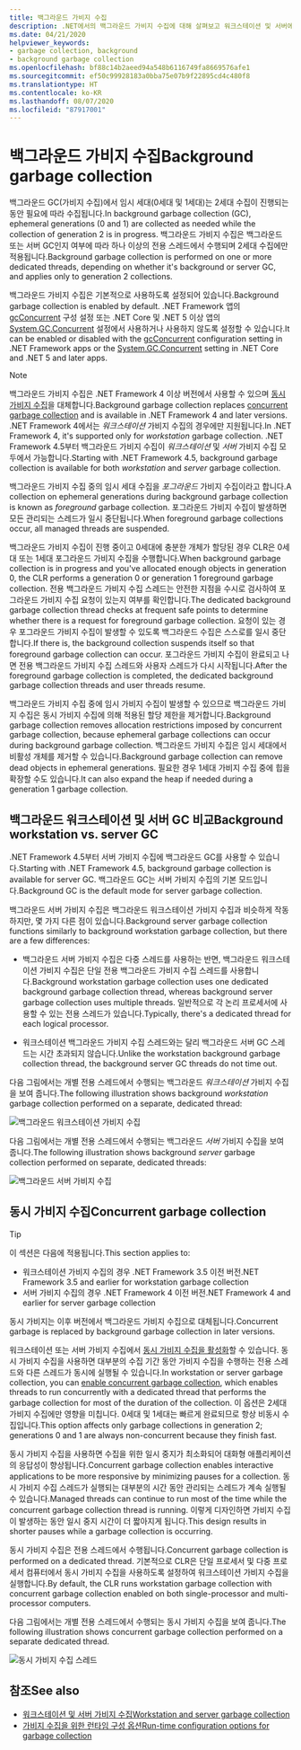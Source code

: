 ```yaml
---
title: 백그라운드 가비지 수집
description: .NET에서의 백그라운드 가비지 수집에 대해 살펴보고 워크스테이션 및 서버에서의 가비지 수집과 어떻게 다른지 알아봅니다.
ms.date: 04/21/2020
helpviewer_keywords:
- garbage collection, background
- background garbage collection
ms.openlocfilehash: bf88c14b2aeed94a548b6116749fa8669576afe1
ms.sourcegitcommit: ef50c99928183a0bba75e07b9f22895cd4c480f8
ms.translationtype: HT
ms.contentlocale: ko-KR
ms.lasthandoff: 08/07/2020
ms.locfileid: "87917001"
---
```

# <a name="background-garbage-collection"></a><span data-ttu-id="6699a-103">백그라운드 가비지 수집</span><span class="sxs-lookup"><span data-stu-id="6699a-103">Background garbage collection</span></span>

<span data-ttu-id="6699a-104">백그라운드 GC(가비지 수집)에서 임시 세대(0세대 및 1세대)는 2세대 수집이 진행되는 동안 필요에 따라 수집됩니다.</span><span class="sxs-lookup"><span data-stu-id="6699a-104">In background garbage collection (GC), ephemeral generations (0 and 1) are collected as needed while the collection of generation 2 is in progress.</span></span> <span data-ttu-id="6699a-105">백그라운드 가비지 수집은 백그라운드 또는 서버 GC인지 여부에 따라 하나 이상의 전용 스레드에서 수행되며 2세대 수집에만 적용됩니다.</span><span class="sxs-lookup"><span data-stu-id="6699a-105">Background garbage collection is performed on one or more dedicated threads, depending on whether it's background or server GC, and applies only to generation 2 collections.</span></span>

<span data-ttu-id="6699a-106">백그라운드 가비지 수집은 기본적으로 사용하도록 설정되어 있습니다.</span><span class="sxs-lookup"><span data-stu-id="6699a-106">Background garbage collection is enabled by default.</span></span> <span data-ttu-id="6699a-107">.NET Framework 앱의 [gcConcurrent](../../framework/configure-apps/file-schema/runtime/gcconcurrent-element.md) 구성 설정 또는 .NET Core 및 .NET 5 이상 앱의 [System.GC.Concurrent](../../core/run-time-config/garbage-collector.md#background-gc) 설정에서 사용하거나 사용하지 않도록 설정할 수 있습니다.</span><span class="sxs-lookup"><span data-stu-id="6699a-107">It can be enabled or disabled with the [gcConcurrent](../../framework/configure-apps/file-schema/runtime/gcconcurrent-element.md) configuration setting in .NET Framework apps or the [System.GC.Concurrent](../../core/run-time-config/garbage-collector.md#background-gc) setting in .NET Core and .NET 5 and later apps.</span></span>

> [!NOTE]
> <span data-ttu-id="6699a-108">백그라운드 가비지 수집은 .NET Framework 4 이상 버전에서 사용할 수 있으며 [동시 가비지 수집](#concurrent-garbage-collection)을 대체합니다.</span><span class="sxs-lookup"><span data-stu-id="6699a-108">Background garbage collection replaces [concurrent garbage collection](#concurrent-garbage-collection) and is available in .NET Framework 4 and later versions.</span></span> <span data-ttu-id="6699a-109">.NET Framework 4에서는 *워크스테이션* 가비지 수집의 경우에만 지원됩니다.</span><span class="sxs-lookup"><span data-stu-id="6699a-109">In .NET Framework 4, it's supported only for *workstation* garbage collection.</span></span> <span data-ttu-id="6699a-110">.NET Framework 4.5부터 백그라운드 가비지 수집이 *워크스테이션* 및 *서버* 가비지 수집 모두에서 가능합니다.</span><span class="sxs-lookup"><span data-stu-id="6699a-110">Starting with .NET Framework 4.5, background garbage collection is available for both *workstation* and *server* garbage collection.</span></span>

<span data-ttu-id="6699a-111">백그라운드 가비지 수집 중의 임시 세대 수집을 *포그라운드* 가비지 수집이라고 합니다.</span><span class="sxs-lookup"><span data-stu-id="6699a-111">A collection on ephemeral generations during background garbage collection is known as *foreground* garbage collection.</span></span> <span data-ttu-id="6699a-112">포그라운드 가비지 수집이 발생하면 모든 관리되는 스레드가 일시 중단됩니다.</span><span class="sxs-lookup"><span data-stu-id="6699a-112">When foreground garbage collections occur, all managed threads are suspended.</span></span>

<span data-ttu-id="6699a-113">백그라운드 가비지 수집이 진행 중이고 0세대에 충분한 개체가 할당된 경우 CLR은 0세대 또는 1세대 포그라운드 가비지 수집을 수행합니다.</span><span class="sxs-lookup"><span data-stu-id="6699a-113">When background garbage collection is in progress and you've allocated enough objects in generation 0, the CLR performs a generation 0 or generation 1 foreground garbage collection.</span></span> <span data-ttu-id="6699a-114">전용 백그라운드 가비지 수집 스레드는 안전한 지점을 수시로 검사하여 포그라운드 가비지 수집 요청이 있는지 여부를 확인합니다.</span><span class="sxs-lookup"><span data-stu-id="6699a-114">The dedicated background garbage collection thread checks at frequent safe points to determine whether there is a request for foreground garbage collection.</span></span> <span data-ttu-id="6699a-115">요청이 있는 경우 포그라운드 가비지 수집이 발생할 수 있도록 백그라운드 수집은 스스로를 일시 중단합니다.</span><span class="sxs-lookup"><span data-stu-id="6699a-115">If there is, the background collection suspends itself so that foreground garbage collection can occur.</span></span> <span data-ttu-id="6699a-116">포그라운드 가비지 수집이 완료되고 나면 전용 백그라운드 가비지 수집 스레드와 사용자 스레드가 다시 시작됩니다.</span><span class="sxs-lookup"><span data-stu-id="6699a-116">After the foreground garbage collection is completed, the dedicated background garbage collection threads and user threads resume.</span></span>

<span data-ttu-id="6699a-117">백그라운드 가비지 수집 중에 임시 가비지 수집이 발생할 수 있으므로 백그라운드 가비지 수집은 동시 가비지 수집에 의해 적용된 할당 제한을 제거합니다.</span><span class="sxs-lookup"><span data-stu-id="6699a-117">Background garbage collection removes allocation restrictions imposed by concurrent garbage collection, because ephemeral garbage collections can occur during background garbage collection.</span></span> <span data-ttu-id="6699a-118">백그라운드 가비지 수집은 임시 세대에서 비활성 개체를 제거할 수 있습니다.</span><span class="sxs-lookup"><span data-stu-id="6699a-118">Background garbage collection can remove dead objects in ephemeral generations.</span></span> <span data-ttu-id="6699a-119">필요한 경우 1세대 가비지 수집 중에 힙을 확장할 수도 있습니다.</span><span class="sxs-lookup"><span data-stu-id="6699a-119">It can also expand the heap if needed during a generation 1 garbage collection.</span></span>

## <a name="background-workstation-vs-server-gc"></a><span data-ttu-id="6699a-120">백그라운드 워크스테이션 및 서버 GC 비교</span><span class="sxs-lookup"><span data-stu-id="6699a-120">Background workstation vs. server GC</span></span>

<span data-ttu-id="6699a-121">.NET Framework 4.5부터 서버 가비지 수집에 백그라운드 GC를 사용할 수 있습니다.</span><span class="sxs-lookup"><span data-stu-id="6699a-121">Starting with .NET Framework 4.5, background garbage collection is available for server GC.</span></span> <span data-ttu-id="6699a-122">백그라운드 GC는 서버 가비지 수집의 기본 모드입니다.</span><span class="sxs-lookup"><span data-stu-id="6699a-122">Background GC is the default mode for server garbage collection.</span></span>

<span data-ttu-id="6699a-123">백그라운드 서버 가비지 수집은 백그라운드 워크스테이션 가비지 수집과 비슷하게 작동하지만, 몇 가지 다른 점이 있습니다.</span><span class="sxs-lookup"><span data-stu-id="6699a-123">Background server garbage collection functions similarly to background workstation garbage collection, but there are a few differences:</span></span>

- <span data-ttu-id="6699a-124">백그라운드 서버 가비지 수집은 다중 스레드를 사용하는 반면, 백그라운드 워크스테이션 가비지 수집은 단일 전용 백그라운드 가비지 수집 스레드를 사용합니다.</span><span class="sxs-lookup"><span data-stu-id="6699a-124">Background workstation garbage collection uses one dedicated background garbage collection thread, whereas background server garbage collection uses multiple threads.</span></span> <span data-ttu-id="6699a-125">일반적으로 각 논리 프로세서에 사용할 수 있는 전용 스레드가 있습니다.</span><span class="sxs-lookup"><span data-stu-id="6699a-125">Typically, there's a dedicated thread for each logical processor.</span></span>

- <span data-ttu-id="6699a-126">워크스테이션 백그라운드 가비지 수집 스레드와는 달리 백그라운드 서버 GC 스레드는 시간 초과되지 않습니다.</span><span class="sxs-lookup"><span data-stu-id="6699a-126">Unlike the workstation background garbage collection thread, the background server GC threads do not time out.</span></span>

<span data-ttu-id="6699a-127">다음 그림에서는 개별 전용 스레드에서 수행되는 백그라운드 *워크스테이션* 가비지 수집을 보여 줍니다.</span><span class="sxs-lookup"><span data-stu-id="6699a-127">The following illustration shows background *workstation* garbage collection performed on a separate, dedicated thread:</span></span>

![백그라운드 워크스테이션 가비지 수집](media/fundamentals/background-workstation-garbage-collection.png)

<span data-ttu-id="6699a-129">다음 그림에서는 개별 전용 스레드에서 수행되는 백그라운드 *서버* 가비지 수집을 보여 줍니다.</span><span class="sxs-lookup"><span data-stu-id="6699a-129">The following illustration shows background *server* garbage collection performed on separate, dedicated threads:</span></span>

![백그라운드 서버 가비지 수집](media/fundamentals/background-server-garbage-collection.png)

## <a name="concurrent-garbage-collection"></a><span data-ttu-id="6699a-131">동시 가비지 수집</span><span class="sxs-lookup"><span data-stu-id="6699a-131">Concurrent garbage collection</span></span>

> [!TIP]
> <span data-ttu-id="6699a-132">이 섹션은 다음에 적용됩니다.</span><span class="sxs-lookup"><span data-stu-id="6699a-132">This section applies to:</span></span>
>
> - <span data-ttu-id="6699a-133">워크스테이션 가비지 수집의 경우 .NET Framework 3.5 이전 버전</span><span class="sxs-lookup"><span data-stu-id="6699a-133">.NET Framework 3.5 and earlier for workstation garbage collection</span></span>
> - <span data-ttu-id="6699a-134">서버 가비지 수집의 경우 .NET Framework 4 이전 버전</span><span class="sxs-lookup"><span data-stu-id="6699a-134">.NET Framework 4 and earlier for server garbage collection</span></span>
>
> <span data-ttu-id="6699a-135">동시 가비지는 이후 버전에서 백그라운드 가비지 수집으로 대체됩니다.</span><span class="sxs-lookup"><span data-stu-id="6699a-135">Concurrent garbage is replaced by background garbage collection in later versions.</span></span>

<span data-ttu-id="6699a-136">워크스테이션 또는 서버 가비지 수집에서 [동시 가비지 수집을 활성화](../../framework/configure-apps/file-schema/runtime/gcconcurrent-element.md)할 수 있습니다. 동시 가비지 수집을 사용하면 대부분의 수집 기간 동안 가비지 수집을 수행하는 전용 스레드와 다른 스레드가 동시에 실행될 수 있습니다.</span><span class="sxs-lookup"><span data-stu-id="6699a-136">In workstation or server garbage collection, you can [enable concurrent garbage collection](../../framework/configure-apps/file-schema/runtime/gcconcurrent-element.md), which enables threads to run concurrently with a dedicated thread that performs the garbage collection for most of the duration of the collection.</span></span> <span data-ttu-id="6699a-137">이 옵션은 2세대 가비지 수집에만 영향을 미칩니다. 0세대 및 1세대는 빠르게 완료되므로 항상 비동시 수집입니다.</span><span class="sxs-lookup"><span data-stu-id="6699a-137">This option affects only garbage collections in generation 2; generations 0 and 1 are always non-concurrent because they finish fast.</span></span>

<span data-ttu-id="6699a-138">동시 가비지 수집을 사용하면 수집을 위한 일시 중지가 최소화되어 대화형 애플리케이션의 응답성이 향상됩니다.</span><span class="sxs-lookup"><span data-stu-id="6699a-138">Concurrent garbage collection enables interactive applications to be more responsive by minimizing pauses for a collection.</span></span> <span data-ttu-id="6699a-139">동시 가비지 수집 스레드가 실행되는 대부분의 시간 동안 관리되는 스레드가 계속 실행될 수 있습니다.</span><span class="sxs-lookup"><span data-stu-id="6699a-139">Managed threads can continue to run most of the time while the concurrent garbage collection thread is running.</span></span> <span data-ttu-id="6699a-140">이렇게 디자인하면 가비지 수집이 발생하는 동안 일시 중지 시간이 더 짧아지게 됩니다.</span><span class="sxs-lookup"><span data-stu-id="6699a-140">This design results in shorter pauses while a garbage collection is occurring.</span></span>

<span data-ttu-id="6699a-141">동시 가비지 수집은 전용 스레드에서 수행됩니다.</span><span class="sxs-lookup"><span data-stu-id="6699a-141">Concurrent garbage collection is performed on a dedicated thread.</span></span> <span data-ttu-id="6699a-142">기본적으로 CLR은 단일 프로세서 및 다중 프로세서 컴퓨터에서 동시 가비지 수집을 사용하도록 설정하여 워크스테이션 가비지 수집을 실행합니다.</span><span class="sxs-lookup"><span data-stu-id="6699a-142">By default, the CLR runs workstation garbage collection with concurrent garbage collection enabled on both single-processor and multi-processor computers.</span></span>

<span data-ttu-id="6699a-143">다음 그림에서는 개별 전용 스레드에서 수행되는 동시 가비지 수집을 보여 줍니다.</span><span class="sxs-lookup"><span data-stu-id="6699a-143">The following illustration shows concurrent garbage collection performed on a separate dedicated thread.</span></span>

![동시 가비지 수집 스레드](media/gc-concurrent.png)

## <a name="see-also"></a><span data-ttu-id="6699a-145">참조</span><span class="sxs-lookup"><span data-stu-id="6699a-145">See also</span></span>

- [<span data-ttu-id="6699a-146">워크스테이션 및 서버 가비지 수집</span><span class="sxs-lookup"><span data-stu-id="6699a-146">Workstation and server garbage collection</span></span>](workstation-server-gc.md)
- [<span data-ttu-id="6699a-147">가비지 수집을 위한 런타임 구성 옵션</span><span class="sxs-lookup"><span data-stu-id="6699a-147">Run-time configuration options for garbage collection</span></span>](../../core/run-time-config/garbage-collector.md)
